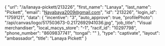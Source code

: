 {
    "url": "\/a\/lanaya-pickett\/213226",
    "first_name": "Lanaya",
    "last_name": "Pickett",
    "email": "Nayabaya2009@gmail.com",
    "id": "213226",
    "login_id": "1759121",
    "data": {
        "incentive": "3",
        "auto_approve": true,
        "profilePhoto": "\/api\/canvas\/logo\/517503673-0.2172692941036.jpg",
        "job_title": "Visual merchandiser",
        "local_macys_store": "-1",
        "racif_id": "10297798",
        "phone_number": "8609837741",
        "tongal": ""
    },
    "type": "captivate",
    "layout": "ambassador",
    "title": "Lanaya Pickett"
}
